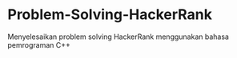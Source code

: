 # Problem-Solving-HackerRank
Menyelesaikan problem solving HackerRank menggunakan bahasa pemrograman C++
